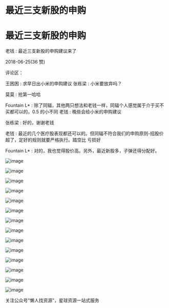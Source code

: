 # 最近三支新股的申购

# 最近三支新股的申购

老钱 : 最近三支新股的申购建议来了

2018-06-25(36 赞)

评论区：

王困困 : 求早日出小米的申购建议 张栋梁 : 小米要放弃吗？

莫莫 : 抢第一哈哈

Fountain L* : 除了同辐，其他两只想法和老钱一样，同辐个人感觉属于介于买不买都可以的，0.5 的小不同 老钱 : 晚些会给小米的申购建议

张栋梁 : 好的，谢谢老钱

老钱 : 最近的几个医疗股表现都还可以的。但同辐不符合我们的申购原则-招股价超了，定好的规则就要严格执行。踏空比 亏损好

Fountain L* : 对的，我也觉得股价高。另外，最近新股多，子弹还得分配好。

![image](img/Image_621.png)

![image](img/Image_622.png)

![image](img/Image_623.png)

![image](img/Image_624.png)

![image](img/Image_625.png)

![image](img/Image_626.png)

![image](img/Image_627.png)

![image](img/Image_628.png)

![image](img/Image_629.png)

![image](img/Image_630.png)

![image](img/Image_631.png)

![image](img/Image_632.png)

![image](img/Image_633.png)

![image](img/Image_634.png)

关注公众号"懒人找资源"，星球资源一站式服务